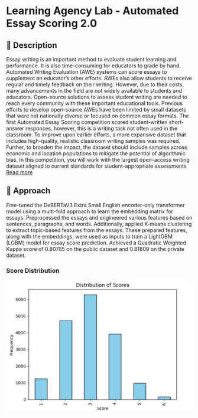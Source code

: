 # Learning Agency Lab - Automated Essay Scoring 2.0

## 📄 Description

Essay writing is an important method to evaluate student learning and performance. It is also time-consuming for educators to grade by hand. Automated Writing Evaluation (AWE) systems can score essays to supplement an educator’s other efforts. AWEs also allow students to receive regular and timely feedback on their writing. However, due to their costs, many advancements in the field are not widely available to students and educators. Open-source solutions to assess student writing are needed to reach every community with these important educational tools.
Previous efforts to develop open-source AWEs have been limited by small datasets that were not nationally diverse or focused on common essay formats. The first Automated Essay Scoring competition scored student-written short-answer responses, however, this is a writing task not often used in the classroom. To improve upon earlier efforts, a more expansive dataset that includes high-quality, realistic classroom writing samples was required. Further, to broaden the impact, the dataset should include samples across economic and location populations to mitigate the potential of algorithmic bias.
In this competition, you will work with the largest open-access writing dataset aligned to current standards for student-appropriate assessments [Read more](https://www.kaggle.com/competitions/learning-agency-lab-automated-essay-scoring-2)


## 🧩 Approach

Fine-tuned the DeBERTaV3 Extra Small English encoder-only transformer model using a multi-fold approach to learn the embedding matrix for essays. Preprocessed the essays and engineered various features based on sentences, paragraphs, and words.
Additionally, applied K-means clustering to extract topic-based features from the essays. These prepared features, along with the embeddings, were used as inputs to train a LightGBM (LGBM) model for essay score prediction. 
Achieved a Quadratic Weighted Kappa score of 0.80785 on the public dataset and 0.81809 on the private dataset.

### Score Distribution
<div align="center">
    <img src="images/class_distribution.jpg" alt="orientation" width="1000">
</div>
